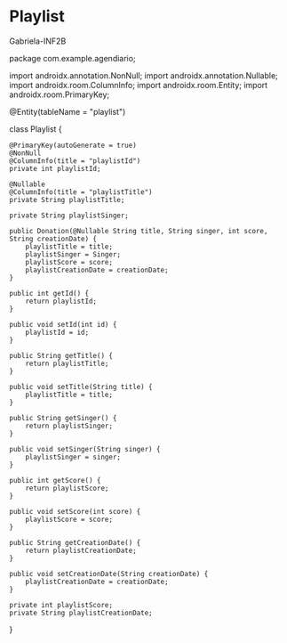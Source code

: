 # Playlist
Gabriela-INF2B


package com.example.agendiario;

import androidx.annotation.NonNull;
import androidx.annotation.Nullable;
import androidx.room.ColumnInfo;
import androidx.room.Entity;
import androidx.room.PrimaryKey;


@Entity(tableName = "playlist")

class Playlist {

    @PrimaryKey(autoGenerate = true)
    @NonNull
    @ColumnInfo(title = "playlistId")
    private int playlistId;

    @Nullable
    @ColumnInfo(title = "playlistTitle")
    private String playlistTitle;

    private String playlistSinger;

    public Donation(@Nullable String title, String singer, int score, String creationDate) {
        playlistTitle = title;
        playlistSinger = Singer;
        playlistScore = score;
        playlistCreationDate = creationDate;
    }

    public int getId() {
        return playlistId;
    }

    public void setId(int id) {
        playlistId = id;
    }

    public String getTitle() {
        return playlistTitle;
    }

    public void setTitle(String title) {
        playlistTitle = title;
    }

    public String getSinger() {
        return playlistSinger;
    }

    public void setSinger(String singer) {
        playlistSinger = singer;
    }

    public int getScore() {
        return playlistScore;
    }

    public void setScore(int score) {
        playlistScore = score;
    }

    public String getCreationDate() {
        return playlistCreationDate;
    }

    public void setCreationDate(String creationDate) {
        playlistCreationDate = creationDate;
    }

    private int playlistScore;
    private String playlistCreationDate;

}



